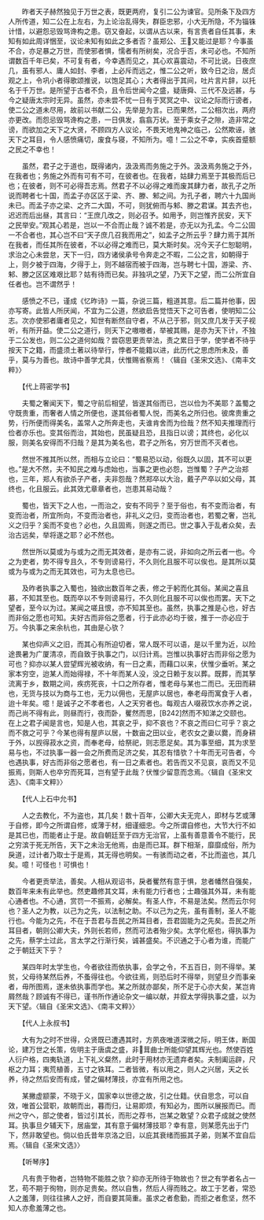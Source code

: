 <!-- { "loadSidebar": true } -->
　　昨者天子赫然独见于万世之表，既更两府，复引二公为谏官。见所条下及四方人所传道，知二公在上左右，为上论治乱得失，群臣忠邪，小大无所隐，不为锱铢计惜，以避怨忌毁骂谗构之患。窃又奋起，以谓从古以来，有言责者自任其事，未知有如此周详悃至，议论未知有如此之多者否？虽郑公、王又能过是耶？今事虽不合，亦足暴之万世，而使邪者惧，懦者有所树矣，况合乎否，未可必也。不知所谓数百千年已矣，不可复有者，今幸遇而见之，其心欢喜震动，不可比说。日夜庶几，虽有邪人、庸人如封、李者，上必斥而远之，惟二公之听，致今日之治，居贞观之上，令巩小者得歌颂推说，以饱足其心；大者得出于其间，吐片言片辞，以托名于千万世。是所望于古者不负，且令后世闻今之盛，疑唐舜、三代不及远甚，与今之疑唐太宗时无异。虽然，亦未尝不忧一日有于冥冥之中、议论之际而行谤者，使二公之道未尽用，故前以书献二公，先举是为言。已而果然，二公相次出，两府亦更改。而怨忌毁骂谗构之患，一日俱发，翕翕万状。至于乘女子之隙，造非常之谤，而欲加之天下之大贤，不顾四方人议论，不畏天地鬼神之临己，公然欺诬，骇天下之耳目，令人感愤痛切，废食与寝，不知所为。噫！二公之不幸，实疾首蹙额之民之不幸也！

　　虽然，君子之于道也，既得诸内，汲汲焉而务施之于外。汲汲焉务施之于外，在我者也；务施之外而有可有不可，在彼者也。在我者，姑肆力焉至于其极而后已也；在彼者，则不可必得吾志焉。然君子不以必得之难而废其肆力者，故孔子之所说而聘者七十国，而孟子亦区区于梁、齐、滕、邾之间。为孔子者，聘六十九国尚未已。而孟子亦之梁、之齐二大国，不可，则犹俯而与邾、滕之君谋。其去齐也，迟迟而后出昼，其言曰：“王庶几改之，则必召予。如用予，则岂惟齐民安，天下之民举安。”观其心若是，岂以一不合而止哉？诚不若是，亦无以为孔孟。今二公固一不合者也，其心岂不曰“天子庶几召我而用之”，如孟子之所云乎？肆力焉于其所在我者，而任其所在彼者，不以必得之难而已，莫大斯时矣。况今天子仁恕聪明，求治之心未尝怠，天下一归，四方诸侯承号令奔走之不暇，二公之言，如朝得于上，则夕被于四海，夕得于上，则不越宿而被于四海，岂与聘七十国，游梁、齐、邾、滕之区区难艰比耶？姑有待而已矣。非独巩之望，乃天下之望，而二公所宜自任者也。岂不谓然乎！

　　感愤之不已，谨成《忆昨诗》一篇，杂说三篇，粗道其意。后二篇并他事，因亦写寄。此皆人所厌闻，不宜为二公道，然欲启告觉悟天下之可告者，使明知二公志。次亦使邪者庸者见之，知世有断然自守者，不从己于邪，则又庶几发于天子视听，有所开益。使二公之道行，则天下之嗷嗷者，举被其赐，是亦为天下计，不独于二公发也，则二公之道何如哉？尝窃思更贡举法，责之累日于学，使学者不待乎按天下之籍，而盛须土著以待举行，悖者不能籍以进，此历代之思虑所未及，善乎，莫与为善也。故诗中善学尤具，伏惟赐省察焉！〈辑自《圣宋文选》、《南丰文粹》〉

　　【代上蒋密学书】

　　夫蜀之奢闻天下，蜀之守前后相望，皆遂其俗而已，岂以俭为不美耶？盖蜀之守既贵重，而奢者人情之所便也，遂其俗者蜀人悦，而美名之所归也。彼席贵重之势，行所便而得美名，盖常人之所奔走也，夫谁肯舍而为俭哉？然不知夫推理而行俭者亦乐也。变其俗而治，其始也，民虽疑且恐，且指日以谤；其终也，必化以服，则美名安得而不归哉？是其为美名也，君子之所名，穷万世而不灭者也。

　　然世不推其所以然，而相与立论曰：“蜀易恐以动，俗既久以固，其不可以更也。”是大不然，夫不知民之难与虑始也，当事之更也必怨，岂惟蜀？子产之治郑也，三年，郑人有欲杀子产者，夫非怨哉？然郑卒以大治，戴子产卒以如父母，其终也，化且服云。此其效尤章章者也，岂患其易动哉？

　　蜀也，皆天下之人也，一而治之，安有不同乎？至于俗也，有不变而治者，有变而治者，所宜所向，不变而治者也，非礼义之归，变而治者也，若蜀之奢，岂礼义之归乎？奚而不变也？必也，久且固焉，则遂之而已。世之事入于乱者众矣，去治古远矣，举将遂之耶？必不然也。

　　然世所以莫或为与或为之而无其效者，是亦有二说，非如向之所云者一也。今之为吏者，势不得专且久，不专则谤易行，不久则化且服不可以俟也。是其所以莫或为与或为之而无其效也，可为太息也已。

　　及昨者执事之入蜀也，独欲出数百年之表，修之于躬而化其俗。某闻之喜且慕，不知其至也。既而卒以不专则谤易行，不久则化且服不可以俟也而罢。天下之望者，至今以为过。某闻之嗟且恨，亦不知其至也。虽然，执事之推是心也，好古而非俗之愿也可知。夫好古而非俗之愿者，行于此亦必均于彼，推于一亦必应于万。今执事之来余杭也，其由是心欤？

　　某也仰声义之旧，而其心有所迫切者，常人既不可以语，是以千里为近，以险途畏暑为广厦清凉，而自致于执事之门，以归计焉。岂惟以执事好古而非俗之愿为可也？抑亦以某人尝望辉光被收纳，有一日之素，而藉口以来，伏惟少垂听。某之家本穷空，迨某人而始得禄，不十年而某人没，没之日赖于友以葬。既葬，而其孥流离于乡，数期之间，疾疠死丧，十口之所存者，惟老母与某也二而已。无田而耕也，无货与技以为商与工也，无力以佣也，无屋庐以居也，奉老母而寓食于人者，迨十年矣。噫！是诚子之不孝者也，人之天穷者也。每观古人啜菽饮水亦养之说，而己尚不得有此，则昼而行，夜而卧，矍然而思，[B242]然而不知涕之交颐也。在上之君子闻是言也，知是人也，其哀之乎，抑不哀也？不哀之而曰仁可乎？哀之而不救之可乎？今某也得有屋庐以居，十数亩之田以业，老农女之妻以爨，而身耕于外，以觊得菽水之资，而奉老母，给祭祀，则志愿足矣。其为事至细，其为求至易与也，不过执事一器一会之所费而足济之矣，其忍有惜欤？十年而无可告者，今也遇执事，好古而非俗之愿者也，有一日之素者也。若告而又不见哀，哀而又不见振焉，则斯人也卒穷而死耳，岂有望于此哉？伏惟少留意而念焉。〈辑自《圣宋文选》、《南丰文粹》〉

　　【代人上石中允书】

　　人之去教化，不为盗也，其几矣！数十百年，公卿大夫无完人，即材与艺或薄于自修，即今之所谓自修，或薄于材，细谨细忠。今之所谓自修也，大节大行不如是其已也，而能者止于是。故自朝廷至于四方无治官，上虽有善意善令不能行，民之穷滨于死无所告，天下之未治无他焉，由是而已耳。群下相渐，靡靡成俗，所为戾道，过计者乃取士于是焉，其无得也明矣。一有骇而动之者，不比而盗也，其几矣。噫！可怪也！可惧也！

　　今者更贡举法，善矣。人相从观诏书，戾者矍然有意于惧，怠者幡然自强矣，数百年来未有此举也。然吏趣修其文耳，未有能力行者也；士趣强其外耳，未有能心通者也。不心通，赏罚一不振焉，必解矣。有圣人作，不易是法矣。然而云尔何也？圣人之为教，以己为之先，以法制之助。不以己为之先，虽有善制，圣人不能行也。今能为之先，不在于吾君与吾民之所耳目者，吾君固能为之先矣。吾民之所耳目者，朝则公卿大夫，外则长若师，然而可法者殆少矣。太学化枢也，得执事为之先，蔡学士过此，言太学之行渐行矣，诚甚盛矣。不识通之于心者为谁，而能广之于朝廷天下乎？

　　某四年时太学生也，今者欲往而依执事，会学之令，不五百日，则不得举。某贫，父母待某然后养，不蚤得往也。今欲往焉，则恐后时不得举，则望旦夕而事亲者，毋所图焉，遂未依执事而学也。某之所就亦鄙矣，所不足于心亦大矣，某岂肯屑然哉？顾诚有不得已，谨书所作通论杂文一编以献，并叙太学得执事之盛，以为天下望。〈辑自《圣宋文选》、《南丰文粹》〉

　　【代人上永叔书】

　　大有为之时不世得，众贤既已遭遇其时，方夙夜唯道深微之际，明王体，断国论，建万世之长策，佐明主于唐虞之盛，非茸曲士所能仰望其辉光也。然使百姓人衍户格，四夷轨道，上下礼义粲然，此时于用材亦无遗弃者矣。夫制阖运辟，尺枢之力耳；夷荒植善，五寸之铁耳。二者皆微，有以用之，则人之兴居，天之长养，待之然后安而有成，譬之偏材薄技，亦宜有所用之也。

　　某撇虚颛蒙，不晓于义，国家幸以世德之故，引之仕籍。伏自思念，可以自效，唯首公营职，故朝而出，暮而归，让易即烦，有知必为，图所以展报而已。而州之守ヘ，部之使者，皆过引其长，而形之荐书，岂某之敢望？众君子成就之使然耳。执事旦夕辅天下，居庙堂，其有意于偏材薄技耶？幸有意，则某愿先出于门下，然非敢望也。倘以伯氏昔年京洛之旧，以庇其衰绪而振其子弟，则某不宜自后焉。〈辑自《圣宋文选》〉

　　【听琴序】

　　凡有贵于物者，岂特物不能胜之欤？抑亦无所待于物故也？世之有学者名占一艺，苟不期于徇物，则亦足贵矣。然以自售，然后人得而贱之。故工于艺者，常恐人之羞薄，则往往拂人之好，而自要其简重。虽求之者愈勤，而拒之者愈坚，然不知人亦愈羞薄之也。

